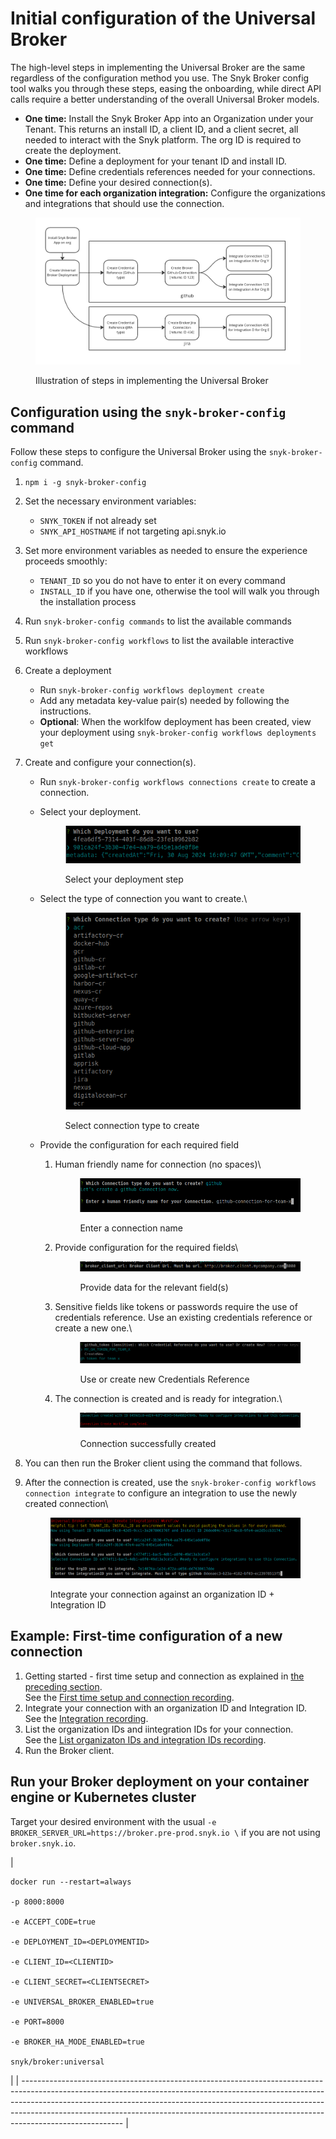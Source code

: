 # Initial configuration of the Universal Broker

The high-level steps in implementing the Universal Broker are the same regardless of the configuration method you use. The Snyk Broker config tool walks you through these steps, easing the onboarding, while direct API calls require a better understanding of the overall Universal Broker models.

* **One time:** Install the Snyk Broker App into an Organization under your Tenant. This returns an install ID, a client ID, and a client secret, all needed to interact with the Snyk platform. The org ID is required to create the deployment.
* **One time:** Define a deployment for your tenant ID and install ID.
* **One time:** Define credentials references needed for your connections.
* **One time:** Define your desired connection(s).
* **One time for each organization integration:** Configure the organizations and integrations that should use the connection.

<figure><img src="../../../.gitbook/assets/image (563).png" alt="Illustration of steps in implementing the Universal Broker"><figcaption><p>Illustration of steps in implementing the Universal Broker</p></figcaption></figure>

## Configuration using the `snyk-broker-config` command <a href="#using-snyk-broker-config-cli" id="using-snyk-broker-config-cli"></a>

Follow these steps to configure the Universal Broker using the `snyk-broker-config` command.

1. `npm i -g snyk-broker-config`
2. Set the necessary environment variables:
   * `SNYK_TOKEN` if not already set
   * `SNYK_API_HOSTNAME` if not targeting api.snyk.io
3. Set more environment variables as needed to ensure the experience proceeds smoothly:
   * `TENANT_ID` so you do not have to enter it on every command&#x20;
   * `INSTALL_ID` if you have one, otherwise the tool will walk you through the installation process
4. Run `snyk-broker-config commands` to list the available commands
5. Run `snyk-broker-config workflows` to list the available interactive workflows
6. Create a deployment
   * Run `snyk-broker-config workflows deployment create`
   * Add any metadata key-value pair(s) needed by following the instructions.
   * **Optional**:  When the worklfow deployment has been created, view your deployment using `snyk-broker-config workflows deployments get`
7. Create and configure your connection(s).
   * Run `snyk-broker-config workflows connections create` to create a connection.
   *   Select your deployment.\
       &#x20;

       <figure><img src="../../../.gitbook/assets/image (554).png" alt="Select your deployment step"><figcaption><p>Select your deployment step</p></figcaption></figure>
   *   Select the type of connection you want to create.\


       <figure><img src="../../../.gitbook/assets/image (555).png" alt="Select connection type to create"><figcaption><p>Select connection type to create</p></figcaption></figure>


   * Provide the configuration for each required field
     1.  Human friendly name for connection (no spaces)\


         <figure><img src="../../../.gitbook/assets/image (556).png" alt="Enter a connection name"><figcaption><p>Enter a connection name</p></figcaption></figure>
     2.  Provide configuration for the required fields\


         <figure><img src="../../../.gitbook/assets/image (557).png" alt="Provide data for the relevant field(s)"><figcaption><p>Provide data for the relevant field(s)</p></figcaption></figure>
     3.  Sensitive fields like tokens or passwords require the use of credentials reference. Use an existing credentials reference or create a new one.\


         <figure><img src="../../../.gitbook/assets/image (558).png" alt="Use or create new Credentials Reference"><figcaption><p>Use or create new Credentials Reference</p></figcaption></figure>
     4.  The connection is created and is ready for integration.\


         <figure><img src="../../../.gitbook/assets/image (559).png" alt="Connection successfully created"><figcaption><p>Connection successfully created</p></figcaption></figure>
8. You can then run the Broker client using the command that follows.
9.  After the connection is created, use the `snyk-broker-config workflows connection integrate` to configure an integration to use the newly created connection\


    <figure><img src="../../../.gitbook/assets/image (560).png" alt="ntegrate your connection against an organization ID + Integration ID"><figcaption><p>Integrate your connection against an organization ID + Integration ID</p></figcaption></figure>

## Example: First-time configuration of a new connection <a href="#quick-examples-below" id="quick-examples-below"></a>

1. Getting started - first time setup and connection as explained in [the preceding section](initial-configuration-of-the-universal-broker.md#using-snyk-broker-config-cli).\
   See the [First time setup and connection recording](https://asciinema.org/a/YqSmUHEWMcDPeQKm6lpeG3qhM).
2. Integrate your connection with an organization ID and Integration ID.\
   See the [Integration recording](https://asciinema.org/a/I2QJxi9MDEeThRZTLD1aTv9cN).
3. List the organization IDs and iintegration IDs for your connection.\
   See the [List organizaton IDs and integration IDs recording](https://asciinema.org/a/5RWuySWT0M2dDI9mARJjeZS5g).
4. Run the Broker client.

## Run your Broker deployment on your container engine or Kubernetes cluster

Target your desired environment with the usual `-e BROKER_SERVER_URL=https://broker.pre-prod.snyk.io \` if you are not using `broker.snyk.io`.

| <pre><code>docker run --restart=always \
    -p 8000:8000 \
    -e ACCEPT_CODE=true \
    -e DEPLOYMENT_ID=&#x3C;DEPLOYMENTID> \
    -e CLIENT_ID=&#x3C;CLIENTID> \
    -e CLIENT_SECRET=&#x3C;CLIENTSECRET> \
    -e UNIVERSAL_BROKER_ENABLED=true \
    -e PORT=8000 \
    -e BROKER_HA_MODE_ENABLED=true \
snyk/broker:universal
</code></pre> |
| ------------------------------------------------------------------------------------------------------------------------------------------------------------------------------------------------------------------------------------------------------------------------------------------------------------------------------------------------- |
